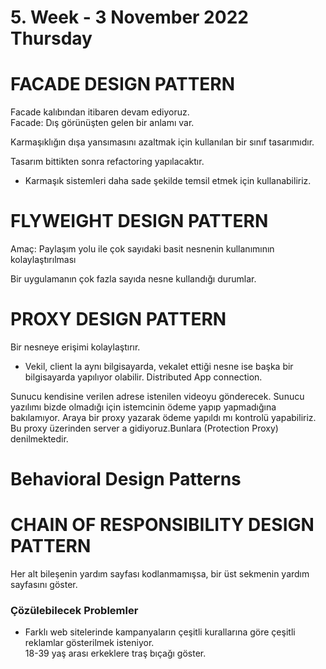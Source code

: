 # 5. Week - 3 November 2022 Thursday

# FACADE DESIGN PATTERN
Facade kalıbından itibaren devam ediyoruz.  
Facade: Dış görünüşten gelen bir anlamı var.

Karmaşıklığın dışa yansımasını azaltmak için kullanılan bir sınıf tasarımıdır.

Tasarım bittikten sonra refactoring yapılacaktır. 

* Karmaşık sistemleri daha sade şekilde temsil etmek için kullanabiliriz.

# FLYWEIGHT DESIGN PATTERN
Amaç: Paylaşım yolu ile çok sayıdaki basit nesnenin kullanımının kolaylaştırılması

Bir uygulamanın çok fazla sayıda nesne kullandığı durumlar.

# PROXY DESIGN PATTERN

Bir nesneye erişimi kolaylaştırır.

* Vekil, client la aynı bilgisayarda, vekalet ettiği nesne ise başka bir bilgisayarda yapılıyor olabilir. Distributed App connection.

Sunucu kendisine verilen adrese istenilen videoyu gönderecek. Sunucu yazılımı bizde olmadığı için istemcinin ödeme yapıp yapmadığına bakılamıyor. Araya bir proxy yazarak ödeme yapıldı mı kontrolü yapabiliriz. Bu proxy üzerinden server a gidiyoruz.Bunlara (Protection Proxy) denilmektedir.

# Behavioral Design Patterns

# CHAIN OF RESPONSIBILITY DESIGN PATTERN
Her alt bileşenin yardım sayfası kodlanmamışsa, bir üst sekmenin yardım sayfasını göster.

### Çözülebilecek Problemler
* Farklı web sitelerinde kampanyaların çeşitli kurallarına göre çeşitli reklamlar gösterilmek isteniyor.  
18-39 yaş arası erkeklere traş bıçağı göster.
